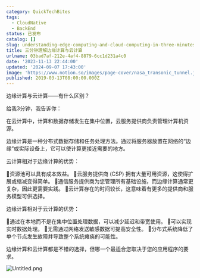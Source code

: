 ```yaml
---
category: QuickTechBites
tags:
  - CloudNative
  - BackEnd
status: 已发布
catalog: []
slug: understanding-edge-computing-and-cloud-computing-in-three-minutes
title: 三分钟理解边缘计算与云计算
urlname: 03bad7af-212e-4af4-8879-6cc1d231a4c0
date: '2023-11-13 22:44:00'
updated: '2024-09-07 17:43:00'
image: 'https://www.notion.so/images/page-cover/nasa_transonic_tunnel.jpg'
published: 2019-03-13T08:00:00.000Z
---
```


边缘计算与云计算——有什么区别？


给我3分钟，我告诉你：


在云计算中，计算和数据存储发生在集中位置，云服务提供商负责管理计算机资源。


边缘计算是一种分布式数据存储和任务处理方法。通过将服务器放置在网络的“边缘”或实际设备上，它可以使计算更接近需要的地方。


云计算相对于边缘计算的优势：


🔹资源池可以具有成本效益。
🔹云服务提供商 (CSP) 拥有大量可用资源，这使得扩展或缩减变得简单。
🔹通信服务提供商为您管理所有基础设施，而边缘计算通常更复杂，因此更需要实践。
🔹云计算存在的时间较长，这意味着有更多的提供商和服务模型可供选择。


边缘计算相对于云计算的优势：


🔸通过在本地而不是在集中位置处理数据，可以减少延迟和带宽使用。
🔸可以实现实时数据处理。
🔸无需通过网络发送敏感数据可提高安全性。
🔸分布式系统降低了单个节点发生故障并导致整个系统瘫痪的可能性。


边缘计算和云计算都是不错的选择，但哪一个最适合您取决于您的应用程序的要求。


![Untitled.png](https://prod-files-secure.s3.us-west-2.amazonaws.com/5d24fe63-e567-4804-86f9-9fdc62e13082/13581d9b-f241-4af1-9995-cb87504adaf1/Untitled.png?X-Amz-Algorithm=AWS4-HMAC-SHA256&X-Amz-Content-Sha256=UNSIGNED-PAYLOAD&X-Amz-Credential=ASIAZI2LB466SYMI3Q6V%2F20250206%2Fus-west-2%2Fs3%2Faws4_request&X-Amz-Date=20250206T053916Z&X-Amz-Expires=3600&X-Amz-Security-Token=IQoJb3JpZ2luX2VjED0aCXVzLXdlc3QtMiJHMEUCIEa5oGgRglyamZhdNHbSF%2B%2BZXtsLbdV28ZT0hMnAgO%2BaAiEA%2BLZ5UshVynWovcAp1IhLkhbc5nuQtBQq3EmkWVBRL3oq%2FwMIVhAAGgw2Mzc0MjMxODM4MDUiDNlCdi9t8ErV5P7LPircAz3KJpdLa2tRJJEE1YP2muhBlg3RPM1fJbJ%2BZJRVKqNhBA75oF%2BlCcR4yma2WscUqNIsQ3EFiU4PrDkz7wM1zRnb3EP9ogihxXODTjwl2uu11hP0uoaNiAXx5H5xEkvKQ2Jr0T8JeCZ%2FOjIOF84S%2FYM3GBv470pgB4e7pJ7sCiPBk8u5uPidKTaZlv%2Bo%2FBKkTkLwPssDd2K%2BJDYvQu4ZDd9wmLHqKe7eLFm%2FM7vgwV4NR2GF9hCfkY8AweirRd5GeoBtj%2BUj6r%2FG82m8YuLyw3Yei8u5z2XiA20PMIey3D4zyR1IOYrJZrQB%2BJvWDMNZLWXIw3ThRLYuBPULkZ0gdqre9UfplVUm%2BJW%2Fg5U3%2BqYb1VjuPa0uiobuXFhaattfTv0hyx7PA%2BPIX462mIbM929gMVz9iGZC70H8wCoSY1%2B7aVj3LdumWBmoKbsFEW4XLt6LdiU55UYr60BBsOpIM3Cpit%2FCEk0YjgG6USNInL4YmfJOV%2FOaouy7WM7lUQLadWaJ%2FhPFNqjh%2Fs38D22y%2FszElHYKythLmX7kWpVH7N0zr7v0JhjUhKwEooLE2kbJ6XVmptObSJpXDVXjWvHGUj5oGRRuE%2F2P2tYX9eWvXZH5%2BiJmAEnF0FZlNIW9MNz8kL0GOqUBz3v4dvrYOBHEpBYWIwb9sTCx6W%2FFUybPAwo0mGp7c8shouPblfzx5DQ3lL%2FtQDRPp6HXQEzL0r1M%2FtfBtTwoqJi%2Brd1TiefTKUeEL2oNd05%2B26uELizE1%2BKMe7F6GpMvisKk8WOt3YWtbdj%2BZdC8WcHu3vKZY%2BQlArysze9nvo9rxXBiuy97utppD4PGv56pQEL14DXWLilEMzNfuURxvENnG3hY&X-Amz-Signature=174824ce75305d4631bf6b77c71bd4b7a55c962853f1ff8749bab06c65384400&X-Amz-SignedHeaders=host&x-id=GetObject)

